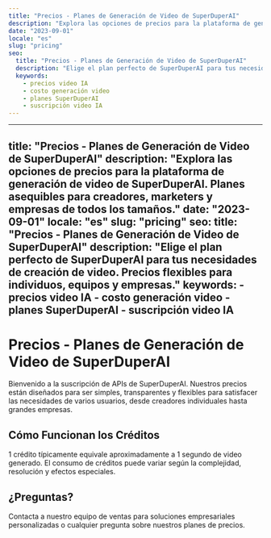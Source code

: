 ```yaml
---
title: "Precios - Planes de Generación de Video de SuperDuperAI"
description: "Explora las opciones de precios para la plataforma de generación de video de SuperDuperAI. Planes asequibles para creadores, marketers y empresas de todos los tamaños."
date: "2023-09-01"
locale: "es"
slug: "pricing"
seo:
  title: "Precios - Planes de Generación de Video de SuperDuperAI"
  description: "Elige el plan perfecto de SuperDuperAI para tus necesidades de creación de video. Precios flexibles para individuos, equipos y empresas."
  keywords:
    - precios video IA
    - costo generación video
    - planes SuperDuperAI
    - suscripción video IA
---
```


---
title: "Precios - Planes de Generación de Video de SuperDuperAI"
description: "Explora las opciones de precios para la plataforma de generación de video de SuperDuperAI. Planes asequibles para creadores, marketers y empresas de todos los tamaños."
date: "2023-09-01"
locale: "es"
slug: "pricing"
seo:
  title: "Precios - Planes de Generación de Video de SuperDuperAI"
  description: "Elige el plan perfecto de SuperDuperAI para tus necesidades de creación de video. Precios flexibles para individuos, equipos y empresas."
  keywords:
    - precios video IA
    - costo generación video
    - planes SuperDuperAI
    - suscripción video IA
---

# Precios - Planes de Generación de Video de SuperDuperAI

Bienvenido a la suscripción de APIs de SuperDuperAI. Nuestros precios están diseñados para ser simples, transparentes y flexibles para satisfacer las necesidades de varios usuarios, desde creadores individuales hasta grandes empresas.

## Cómo Funcionan los Créditos

1 crédito típicamente equivale aproximadamente a 1 segundo de video generado. El consumo de créditos puede variar según la complejidad, resolución y efectos especiales.

## ¿Preguntas?

Contacta a nuestro equipo de ventas para soluciones empresariales personalizadas o cualquier pregunta sobre nuestros planes de precios.
